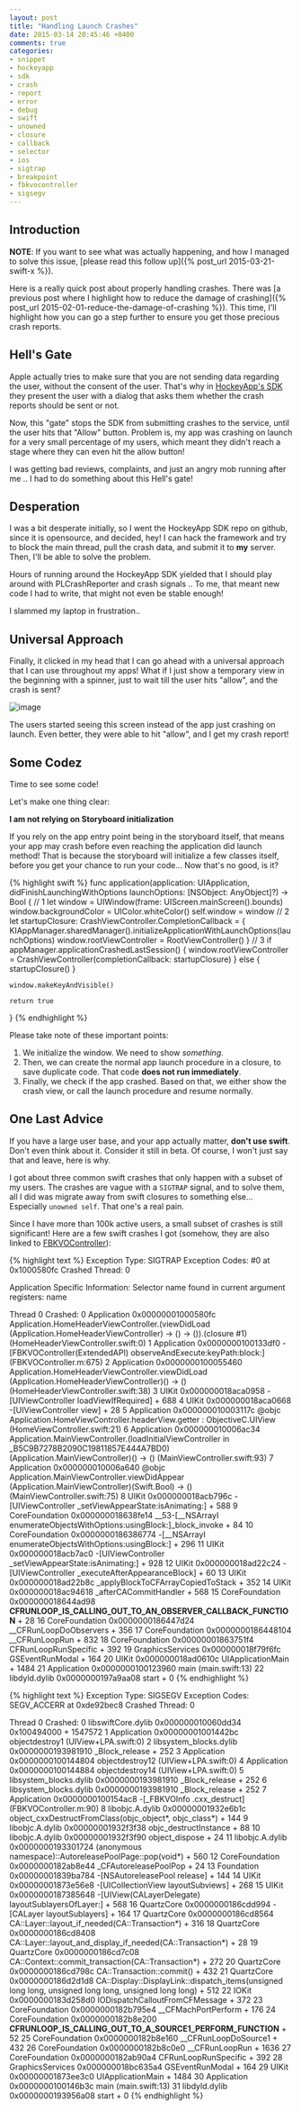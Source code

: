 ```yaml
---
layout: post
title: "Handling Launch Crashes"
date: 2015-03-14 20:45:46 +0400
comments: true
categories: 
- snippet
- hockeyapp
- sdk
- crash
- report
- error
- debug
- swift
- unowned
- closure
- callback
- selector
- ios
- sigtrap
- breakpoint
- fbkvocontroller
- sigsegv
---
```


## Introduction

__NOTE__: If you want to see what was actually happening, and how I managed to solve this issue, [please read this follow up]({% post_url 2015-03-21-swift-x %}).

Here is a really quick post about properly handling crashes. There was [a previous post where I highlight how to reduce the damage of crashing]({% post_url 2015-02-01-reduce-the-damage-of-crashing %}). This time, I'll highlight how you can go a step further to ensure you get those precious crash reports.

## Hell's Gate

Apple actually tries to make sure that you are not sending data regarding the user, without the consent of the user. That's why in [HockeyApp's SDK](http://hockeyapp.net) they present the user with a dialog that asks them whether the crash reports should be sent or not.

Now, this "gate" stops the SDK from submitting crashes to the service, until the user hits that "Allow" button. Problem is, my app was crashing on launch for a very small percentage of my users, which meant they didn't reach a stage where they can even hit the allow button!

I was getting bad reviews, complaints, and just an angry mob running after me .. I had to do something about this Hell's gate!

## Desperation

I was a bit desperate initially, so I went the HockeyApp SDK repo on github, since it is opensource, and decided, hey! I can hack the framework and try to block the main thread, pull the crash data, and submit it to **my** server. Then, I'll be able to solve the problem.

Hours of running around the HockeyApp SDK yielded that I should play around with PLCrashReporter and crash signals .. To me, that meant new code I had to write, that might not even be stable enough!

I slammed my laptop in frustration..

## Universal Approach

Finally, it clicked in my head that I can go ahead with a universal approach that I can use throughout my apps! What if I just show a temporary view in the beginning with a spinner, just to wait till the user hits "allow", and the crash is sent?

![image](/images/crash-detected.jpg)

The users started seeing this screen instead of the app just crashing on launch. Even better, they were able to hit "allow", and I get my crash report!

## Some Codez

Time to see some code!

Let's make one thing clear:

__I am not relying on Storyboard initialization__

If you rely on the app entry point being in the storyboard itself, that means your app may crash before even reaching the application did launch method! That is because the storyboard will initialize a few classes itself, before you get your chance to run your code... Now that's no good, is it?

{% highlight swift %}
func application(application: UIApplication, didFinishLaunchingWithOptions launchOptions: [NSObject: AnyObject]?) -> Bool {
    // 1
    let window = UIWindow(frame: UIScreen.mainScreen().bounds)
    window.backgroundColor = UIColor.whiteColor()
    self.window = window
    // 2
    let startupClosure: CrashViewController.CompletionCallback = {
        KIAppManager.sharedManager().initializeApplicationWithLaunchOptions(launchOptions)
        window.rootViewController = RootViewController()
    }
    // 3
    if appManager.applicationCrashedLastSession() {
        window.rootViewController = CrashViewController(completionCallback: startupClosure)
    }
    else {
        startupClosure()
    }
    
    window.makeKeyAndVisible()
    
    return true
}
{% endhighlight %}

Please take note of these important points:

1. We initialize the window. We need to show _something_.
2. Then, we can create the normal app launch procedure in a closure, to save duplicate code. That code __does not run immediately__.
3. Finally, we check if the app crashed. Based on that, we either show the crash view, or call the launch procedure and resume normally.

## One Last Advice

If you have a large user base, and your app actually matter, __don't use swift__. Don't even think about it. Consider it still in beta. Of course, I won't just say that and leave, here is why.

I got about three common swift crashes that only happen with a subset of my users. The crashes are vague with a `SIGTRAP` signal, and to solve them, all I did was migrate away from swift closures to something else... Especially `unowned self`. That one's a real pain. 

Since I have more than 100k active users, a small subset of crashes is still significant! Here are a few swift crashes I got (somehow, they are also linked to [FBKVOController](https://github.com/facebook/KVOController)):

{% highlight text %}
Exception Type:  SIGTRAP
Exception Codes: #0 at 0x1000580fc
Crashed Thread:  0

Application Specific Information:
Selector name found in current argument registers: name

Thread 0 Crashed:
0   Application                          0x00000001000580fc Application.HomeHeaderViewController.(viewDidLoad (Application.HomeHeaderViewController) -> () -> ()).(closure #1) (HomeHeaderViewController.swift:0)
1   Application                          0x0000000100133df0 -[FBKVOController(ExtendedAPI) observeAndExecute:keyPath:block:] (FBKVOController.m:675)
2   Application                          0x0000000100055460 Application.HomeHeaderViewController.viewDidLoad (Application.HomeHeaderViewController)() -> () (HomeHeaderViewController.swift:38)
3   UIKit                                0x000000018aca0958 -[UIViewController loadViewIfRequired] + 688
4   UIKit                                0x000000018aca0668 -[UIViewController view] + 28
5   Application                          0x000000010003117c @objc Application.HomeViewController.headerView.getter : ObjectiveC.UIView (HomeViewController.swift:21)
6   Application                          0x000000010006ac34 Application.MainViewController.(loadInitialViewController in _B5C9B7278B2090C19811857E444A7BD0) (Application.MainViewController)() -> () (MainViewController.swift:93)
7   Application                          0x000000010006a640 @objc Application.MainViewController.viewDidAppear (Application.MainViewController)(Swift.Bool) -> () (MainViewController.swift:75)
8   UIKit                                0x000000018acb796c -[UIViewController _setViewAppearState:isAnimating:] + 588
9   CoreFoundation                       0x000000018638fe14 __53-[__NSArrayI enumerateObjectsWithOptions:usingBlock:]_block_invoke + 84
10  CoreFoundation                       0x0000000186386774 -[__NSArrayI enumerateObjectsWithOptions:usingBlock:] + 296
11  UIKit                                0x000000018acb7ac0 -[UIViewController _setViewAppearState:isAnimating:] + 928
12  UIKit                                0x000000018ad22c24 -[UIViewController _executeAfterAppearanceBlock] + 60
13  UIKit                                0x000000018ad22b8c _applyBlockToCFArrayCopiedToStack + 352
14  UIKit                                0x000000018ac94618 _afterCACommitHandler + 568
15  CoreFoundation                       0x000000018644ad98 __CFRUNLOOP_IS_CALLING_OUT_TO_AN_OBSERVER_CALLBACK_FUNCTION__ + 28
16  CoreFoundation                       0x0000000186447d24 __CFRunLoopDoObservers + 356
17  CoreFoundation                       0x0000000186448104 __CFRunLoopRun + 832
18  CoreFoundation                       0x00000001863751f4 CFRunLoopRunSpecific + 392
19  GraphicsServices                     0x000000018f79f6fc GSEventRunModal + 164
20  UIKit                                0x000000018ad0610c UIApplicationMain + 1484
21  Application                          0x0000000100123960 main (main.swift:13)
22  libdyld.dylib                        0x0000000197a9aa08 start + 0
{% endhighlight %}

{% highlight text %}
Exception Type:  SIGSEGV
Exception Codes: SEGV_ACCERR at 0xde92bec8
Crashed Thread:  0

Thread 0 Crashed:
0   libswiftCore.dylib                   0x000000010060dd34 0x100494000 + 1547572
1   Application                          0x00000001001442bc objectdestroy1 (UIView+LPA.swift:0)
2   libsystem_blocks.dylib               0x0000000193981910 _Block_release + 252
3   Application                          0x0000000100144804 objectdestroy12 (UIView+LPA.swift:0)
4   Application                          0x0000000100144884 objectdestroy14 (UIView+LPA.swift:0)
5   libsystem_blocks.dylib               0x0000000193981910 _Block_release + 252
6   libsystem_blocks.dylib               0x0000000193981910 _Block_release + 252
7   Application                          0x0000000100154ac8 -[_FBKVOInfo .cxx_destruct] (FBKVOController.m:90)
8   libobjc.A.dylib                      0x00000001932e6b1c object_cxxDestructFromClass(objc_object*, objc_class*) + 144
9   libobjc.A.dylib                      0x00000001932f3f38 objc_destructInstance + 88
10  libobjc.A.dylib                      0x00000001932f3f90 object_dispose + 24
11  libobjc.A.dylib                      0x0000000193301724 (anonymous namespace)::AutoreleasePoolPage::pop(void*) + 560
12  CoreFoundation                       0x0000000182ab8e44 _CFAutoreleasePoolPop + 24
13  Foundation                           0x00000001839ba784 -[NSAutoreleasePool release] + 144
14  UIKit                                0x00000001873e56e8 -[UICollectionView layoutSubviews] + 268
15  UIKit                                0x0000000187385648 -[UIView(CALayerDelegate) layoutSublayersOfLayer:] + 568
16  QuartzCore                           0x0000000186cdd994 -[CALayer layoutSublayers] + 164
17  QuartzCore                           0x0000000186cd8564 CA::Layer::layout_if_needed(CA::Transaction*) + 316
18  QuartzCore                           0x0000000186cd8408 CA::Layer::layout_and_display_if_needed(CA::Transaction*) + 28
19  QuartzCore                           0x0000000186cd7c08 CA::Context::commit_transaction(CA::Transaction*) + 272
20  QuartzCore                           0x0000000186cd798c CA::Transaction::commit() + 432
21  QuartzCore                           0x0000000186d2d1d8 CA::Display::DisplayLink::dispatch_items(unsigned long long, unsigned long long, unsigned long long) + 512
22  IOKit                                0x0000000183d258d0 IODispatchCalloutFromCFMessage + 372
23  CoreFoundation                       0x0000000182b795e4 __CFMachPortPerform + 176
24  CoreFoundation                       0x0000000182b8e200 __CFRUNLOOP_IS_CALLING_OUT_TO_A_SOURCE1_PERFORM_FUNCTION__ + 52
25  CoreFoundation                       0x0000000182b8e160 __CFRunLoopDoSource1 + 432
26  CoreFoundation                       0x0000000182b8c0e0 __CFRunLoopRun + 1636
27  CoreFoundation                       0x0000000182ab90a4 CFRunLoopRunSpecific + 392
28  GraphicsServices                     0x000000018bc635a4 GSEventRunModal + 164
29  UIKit                                0x00000001873ee3c0 UIApplicationMain + 1484
30  Application                          0x0000000100146b3c main (main.swift:13)
31  libdyld.dylib                        0x0000000193956a08 start + 0
{% endhighlight %}
